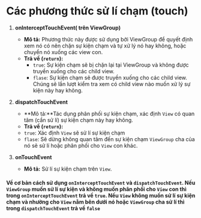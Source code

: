 # Các phương thức sử lí chạm (touch)

1. **onInterceptTouchEvent( trên ViewGroup)**
   - **Mô tả:**  Phương thức này được sử dụng bởi ViewGroup để quyết định xem nó có nên chặn sự kiện chạm và tự xử lý nó hay không, hoặc chuyển nó xuống các view con.
   - **Trả về (`return`):**
     - `true`: Sự kiện chạm sẽ bị chặn lại tại ViewGroup và không được truyền xuống cho các child view.
     - `flase`: Sự kiện chạm sẽ được truyền xuống cho các child view. Chúng sẽ lần lượt kiểm tra xem có child view nào muốn xử lý sự kiện này hay không.
   
2. **dispatchTouchEvent**
   - **Mô tả:**Tác dụng phân phối sự kiện chạm, xác định `View` có quan tâm (cần sử lí) sự kiện chạm này hay không.
   -  **Trả về (`return`):**
     - `true`: Xác định `View` sẽ sử lí sự kiện chạm 
     - `flase`: Sẽ dừng không quan tâm đến sự kiện chạm `ViewGroup` cha của nó sẽ sử lí hoặc phân phối cho `View` con khác.

3. **onTouchEvent**
   - **Mô tả:** Sử lí sự kiện chạm trên  `View`.
   
#### Về cơ bản cách sử dụng `onInterceptTouchEvent` và `dispatchTouchEvent`. Nếu `ViewGroup` muốn sử lí sự kiện và không muốn phân phối cho `View` con thì trong `onInterceptTouchEvent` trả về `true`. Nếu `View` không muốn sử lí sự kiện chạm và nhường cho  `View` nằm bên dưới nó hoặc `ViewGroup` cha sử lí thì trong `dispatchTouchEvent`  trả về  `false`


